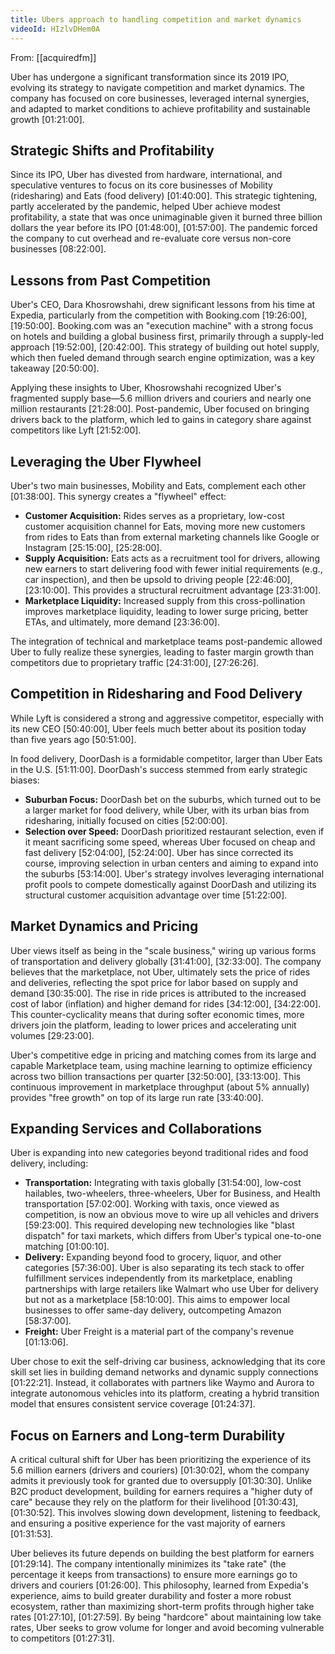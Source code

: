 ```yaml
---
title: Ubers approach to handling competition and market dynamics
videoId: HIzlvDHem0A
---
```


From: [[acquiredfm]] <br/> 

Uber has undergone a significant transformation since its 2019 IPO, evolving its strategy to navigate competition and market dynamics. The company has focused on core businesses, leveraged internal synergies, and adapted to market conditions to achieve profitability and sustainable growth <a class="yt-timestamp" data-t="01:21:00">[01:21:00]</a>.

## Strategic Shifts and Profitability
Since its IPO, Uber has divested from hardware, international, and speculative ventures to focus on its core businesses of Mobility (ridesharing) and Eats (food delivery) <a class="yt-timestamp" data-t="01:40:00">[01:40:00]</a>. This strategic tightening, partly accelerated by the pandemic, helped Uber achieve modest profitability, a state that was once unimaginable given it burned three billion dollars the year before its IPO <a class="yt-timestamp" data-t="01:48:00">[01:48:00]</a>, <a class="yt-timestamp" data-t="01:57:00">[01:57:00]</a>. The pandemic forced the company to cut overhead and re-evaluate core versus non-core businesses <a class="yt-timestamp" data-t="08:22:00">[08:22:00]</a>.

## Lessons from Past Competition
Uber's CEO, Dara Khosrowshahi, drew significant lessons from his time at Expedia, particularly from the competition with Booking.com <a class="yt-timestamp" data-t="19:26:00">[19:26:00]</a>, <a class="yt-timestamp" data-t="19:50:00">[19:50:00]</a>. Booking.com was an "execution machine" with a strong focus on hotels and building a global business first, primarily through a supply-led approach <a class="yt-timestamp" data-t="19:52:00">[19:52:00]</a>, <a class="yt-timestamp" data-t="20:42:00">[20:42:00]</a>. This strategy of building out hotel supply, which then fueled demand through search engine optimization, was a key takeaway <a class="yt-timestamp" data-t="20:50:00">[20:50:00]</a>.

Applying these insights to Uber, Khosrowshahi recognized Uber's fragmented supply base—5.6 million drivers and couriers and nearly one million restaurants <a class="yt-timestamp" data-t="21:28:00">[21:28:00]</a>. Post-pandemic, Uber focused on bringing drivers back to the platform, which led to gains in category share against competitors like Lyft <a class="yt-timestamp" data-t="21:52:00">[21:52:00]</a>.

## Leveraging the Uber Flywheel
Uber's two main businesses, Mobility and Eats, complement each other <a class="yt-timestamp" data-t="01:38:00">[01:38:00]</a>. This synergy creates a "flywheel" effect:
*   **Customer Acquisition:** Rides serves as a proprietary, low-cost customer acquisition channel for Eats, moving more new customers from rides to Eats than from external marketing channels like Google or Instagram <a class="yt-timestamp" data-t="25:15:00">[25:15:00]</a>, <a class="yt-timestamp" data-t="25:28:00">[25:28:00]</a>.
*   **Supply Acquisition:** Eats acts as a recruitment tool for drivers, allowing new earners to start delivering food with fewer initial requirements (e.g., car inspection), and then be upsold to driving people <a class="yt-timestamp" data-t="22:46:00">[22:46:00]</a>, <a class="yt-timestamp" data-t="23:10:00">[23:10:00]</a>. This provides a structural recruitment advantage <a class="yt-timestamp" data-t="23:31:00">[23:31:00]</a>.
*   **Marketplace Liquidity:** Increased supply from this cross-pollination improves marketplace liquidity, leading to lower surge pricing, better ETAs, and ultimately, more demand <a class="yt-timestamp" data-t="23:36:00">[23:36:00]</a>.

The integration of technical and marketplace teams post-pandemic allowed Uber to fully realize these synergies, leading to faster margin growth than competitors due to proprietary traffic <a class="yt-timestamp" data-t="24:31:00">[24:31:00]</a>, <a class="yt-timestamp" data-t="27:26:00">[27:26:26]</a>.

## Competition in Ridesharing and Food Delivery
While Lyft is considered a strong and aggressive competitor, especially with its new CEO <a class="yt-timestamp" data-t="50:40:00">[50:40:00]</a>, Uber feels much better about its position today than five years ago <a class="yt-timestamp" data-t="50:51:00">[50:51:00]</a>.

In food delivery, DoorDash is a formidable competitor, larger than Uber Eats in the U.S. <a class="yt-timestamp" data-t="51:11:00">[51:11:00]</a>. DoorDash's success stemmed from early strategic biases:
*   **Suburban Focus:** DoorDash bet on the suburbs, which turned out to be a larger market for food delivery, while Uber, with its urban bias from ridesharing, initially focused on cities <a class="yt-timestamp" data-t="52:00:00">[52:00:00]</a>.
*   **Selection over Speed:** DoorDash prioritized restaurant selection, even if it meant sacrificing some speed, whereas Uber focused on cheap and fast delivery <a class="yt-timestamp" data-t="52:04:00">[52:04:00]</a>, <a class="yt-timestamp" data-t="52:24:00">[52:24:00]</a>.
Uber has since corrected its course, improving selection in urban centers and aiming to expand into the suburbs <a class="yt-timestamp" data-t="53:14:00">[53:14:00]</a>. Uber's strategy involves leveraging international profit pools to compete domestically against DoorDash and utilizing its structural customer acquisition advantage over time <a class="yt-timestamp" data-t="51:22:00">[51:22:00]</a>.

## Market Dynamics and Pricing
Uber views itself as being in the "scale business," wiring up various forms of transportation and delivery globally <a class="yt-timestamp" data-t="31:41:00">[31:41:00]</a>, <a class="yt-timestamp" data-t="32:33:00">[32:33:00]</a>. The company believes that the marketplace, not Uber, ultimately sets the price of rides and deliveries, reflecting the spot price for labor based on supply and demand <a class="yt-timestamp" data-t="30:35:00">[30:35:00]</a>. The rise in ride prices is attributed to the increased cost of labor (inflation) and higher demand for rides <a class="yt-timestamp" data-t="34:12:00">[34:12:00]</a>, <a class="yt-timestamp" data-t="34:22:00">[34:22:00]</a>. This counter-cyclicality means that during softer economic times, more drivers join the platform, leading to lower prices and accelerating unit volumes <a class="yt-timestamp" data-t="29:23:00">[29:23:00]</a>.

Uber's competitive edge in pricing and matching comes from its large and capable Marketplace team, using machine learning to optimize efficiency across two billion transactions per quarter <a class="yt-timestamp" data-t="32:50:00">[32:50:00]</a>, <a class="yt-timestamp" data-t="33:13:00">[33:13:00]</a>. This continuous improvement in marketplace throughput (about 5% annually) provides "free growth" on top of its large run rate <a class="yt-timestamp" data-t="33:40:00">[33:40:00]</a>.

## Expanding Services and Collaborations
Uber is expanding into new categories beyond traditional rides and food delivery, including:
*   **Transportation:** Integrating with taxis globally <a class="yt-timestamp" data-t="31:54:00">[31:54:00]</a>, low-cost hailables, two-wheelers, three-wheelers, Uber for Business, and Health transportation <a class="yt-timestamp" data-t="57:02:00">[57:02:00]</a>. Working with taxis, once viewed as competition, is now an obvious move to wire up all vehicles and drivers <a class="yt-timestamp" data-t="59:23:00">[59:23:00]</a>. This required developing new technologies like "blast dispatch" for taxi markets, which differs from Uber's typical one-to-one matching <a class="yt-timestamp" data-t="01:00:10">[01:00:10]</a>.
*   **Delivery:** Expanding beyond food to grocery, liquor, and other categories <a class="yt-timestamp" data-t="57:36:00">[57:36:00]</a>. Uber is also separating its tech stack to offer fulfillment services independently from its marketplace, enabling partnerships with large retailers like Walmart who use Uber for delivery but not as a marketplace <a class="yt-timestamp" data-t="58:10:00">[58:10:00]</a>. This aims to empower local businesses to offer same-day delivery, outcompeting Amazon <a class="yt-timestamp" data-t="58:37:00">[58:37:00]</a>.
*   **Freight:** Uber Freight is a material part of the company's revenue <a class="yt-timestamp" data-t="01:13:06">[01:13:06]</a>.

Uber chose to exit the self-driving car business, acknowledging that its core skill set lies in building demand networks and dynamic supply connections <a class="yt-timestamp" data-t="01:22:21">[01:22:21]</a>. Instead, it collaborates with partners like Waymo and Aurora to integrate autonomous vehicles into its platform, creating a hybrid transition model that ensures consistent service coverage <a class="yt-timestamp" data-t="01:24:37">[01:24:37]</a>.

## Focus on Earners and Long-term Durability
A critical cultural shift for Uber has been prioritizing the experience of its 5.6 million earners (drivers and couriers) <a class="yt-timestamp" data-t="01:30:02">[01:30:02]</a>, whom the company admits it previously took for granted due to oversupply <a class="yt-timestamp" data-t="01:30:30">[01:30:30]</a>. Unlike B2C product development, building for earners requires a "higher duty of care" because they rely on the platform for their livelihood <a class="yt-timestamp" data-t="01:30:43">[01:30:43]</a>, <a class="yt-timestamp" data-t="01:30:52">[01:30:52]</a>. This involves slowing down development, listening to feedback, and ensuring a positive experience for the vast majority of earners <a class="yt-timestamp" data-t="01:31:53">[01:31:53]</a>.

Uber believes its future depends on building the best platform for earners <a class="yt-timestamp" data-t="01:29:14">[01:29:14]</a>. The company intentionally minimizes its "take rate" (the percentage it keeps from transactions) to ensure more earnings go to drivers and couriers <a class="yt-timestamp" data-t="01:26:00">[01:26:00]</a>. This philosophy, learned from Expedia's experience, aims to build greater durability and foster a more robust ecosystem, rather than maximizing short-term profits through higher take rates <a class="yt-timestamp" data-t="01:27:10">[01:27:10]</a>, <a class="yt-timestamp" data-t="01:27:59">[01:27:59]</a>. By being "hardcore" about maintaining low take rates, Uber seeks to grow volume for longer and avoid becoming vulnerable to competitors <a class="yt-timestamp" data-t="01:27:31">[01:27:31]</a>.